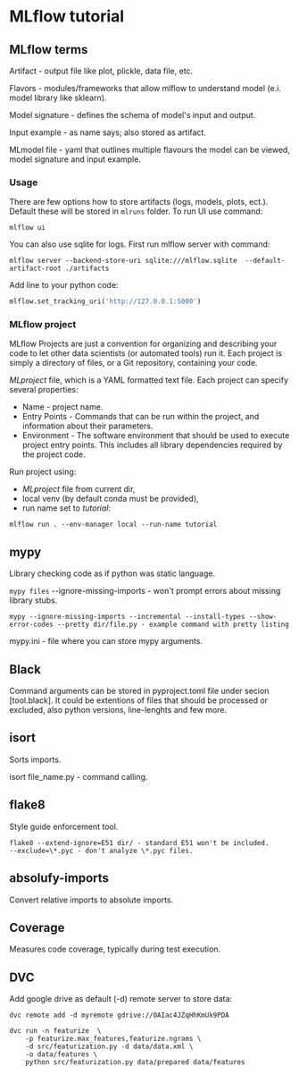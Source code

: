 # MLflow tutorial

## MLflow terms

Artifact - output file like plot, plickle, data file, etc.  

Flavors - modules/frameworks that allow mlflow to understand model (e.i. model library like sklearn).  

Model signature - defines the schema of model's input and output.  

Input example - as name says; also stored as artifact.  

MLmodel file - yaml that outlines multiple flavours the model can be viewed, model signature and input example.  

### Usage

There are few options how to store artifacts (logs, models, plots, ect.).
Default these will be stored in `mlruns` folder.
To run UI use command:

```console
mlflow ui
```

You can also use sqlite for logs.
First run mlflow server with command:

```console
mlflow server --backend-store-uri sqlite:///mlflow.sqlite  --default-artifact-root ./artifacts
```

Add line to your python code:

```python
mlflow.set_tracking_uri('http://127.0.0.1:5000')
```

### MLflow project

MLflow Projects are just a convention for organizing and describing your code to let other data scientists (or automated tools) run it.
Each project is simply a directory of files, or a Git repository, containing your code.

*MLproject* file, which is a YAML formatted text file. Each project can specify several properties:

- Name - project name.
- Entry Points - Commands that can be run within the project, and information about their parameters.
- Environment - The software environment that should be used to execute project entry points. This includes all library dependencies required by the project code.

Run project using:

- *MLproject* file from current dir,
- local venv (by default conda must be provided),
- run name set to *tutorial*:

```console
mlflow run . --env-manager local --run-name tutorial
```

## mypy

Library checking code as if python was static language.  

`mypy files` --ignore-missing-imports - won't prompt errors about missing library stubs.  

```console
mypy --ignore-missing-imports --incremental --install-types --show-error-codes --pretty dir/file.py - example command with pretty listing  
```

mypy.ini - file where you can store mypy arguments.  

## Black

Command arguments can be stored in pyproject.toml file under secion [tool.black]. It could be extentions of files that should be processed or excluded, also python versions, line-lenghts and few more.  

## isort

Sorts imports.  

isort file_name.py - command calling.  

## flake8

Style guide enforcement tool.  

```console
flake8 --extend-ignore=E51 dir/ - standard E51 won't be included.  
--exclude=\*.pyc - don't analyze \*.pyc files.  
```

## absolufy-imports

Convert relative imports to absolute imports.  

## Coverage

Measures code coverage, typically during test execution.

## DVC

Add google drive as default (-d) remote server to store data:

```console
dvc remote add -d myremote gdrive://0AIac4JZqHhKmUk9PDA
```

```console
dvc run -n featurize  \
    -p featurize.max_features,featurize.ngrams \
    -d src/featurization.py -d data/data.xml \
    -o data/features \
    python src/featurization.py data/prepared data/features
```

